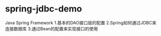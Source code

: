 # spring-jdbc-demo

Java Spring Framework
1.基本的DAO接口层的配置
2.Spring如何通过JDBC来连接数据库
3.通过Bean的配置来实现接口的使用
